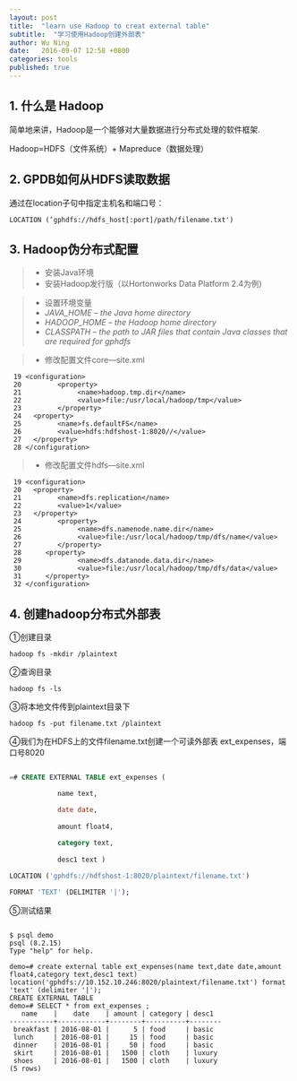 ```yaml
---
layout: post
title:  "learn use Hadoop to creat external table"
subtitle:  "学习使用Hadoop创建外部表"
author: Wu Ning
date:   2016-09-07 12:58 +0800
categories: tools
published: true
---
```


## 1. 什么是 Hadoop

简单地来讲，Hadoop是一个能够对大量数据进行分布式处理的软件框架.

Hadoop=HDFS（文件系统）+ Mapreduce（数据处理）

## 2. GPDB如何从HDFS读取数据

通过在location子句中指定主机名和端口号：

``` 
LOCATION (‘gphdfs://hdfs_host[:port]/path/filename.txt')
```

## 3. Hadoop伪分布式配置
>* 安装Java环境
>* 安装Hadoop发行版（以Hortonworks Data Platform 2.4为例)

>* 设置环境变量
>* *JAVA_HOME – the Java home directory*
>* *HADOOP_HOME – the Hadoop home directory*
>* *CLASSPATH  – the path to JAR files that contain Java classes that are required for gphdfs*

>* 修改配置文件core—site.xml

```
 19 <configuration>
 20         <property>
 21              <name>hadoop.tmp.dir</name>
 22              <value>file:/usr/local/hadoop/tmp</value>
 23         </property>
 24   <property>
 25         <name>fs.defaultFS</name>
 26         <value>hdfs:hdfshost-1:8020//</value>
 27   </property>
 28 </configuration>
```
>* 修改配置文件hdfs—site.xml

```
 19 <configuration>
 20   <property>
 21         <name>dfs.replication</name>
 22         <value>1</value>
 23   </property>
 24         <property>
 25              <name>dfs.namenode.name.dir</name>
 26              <value>file:/usr/local/hadoop/tmp/dfs/name</value>
 27         </property>
 28      <property>
 29              <name>dfs.datanode.data.dir</name>
 30              <value>file:/usr/local/hadoop/tmp/dfs/data</value>
 31      </property>
 32 </configuration>
```

## 4. 创建hadoop分布式外部表

①创建目录

```
hadoop fs -mkdir /plaintext
```

②查询目录

```
hadoop fs -ls
```

③将本地文件传到plaintext目录下
 
```
hadoop fs -put filename.txt /plaintext
```

④我们为在HDFS上的文件filename.txt创建一个可读外部表 ext_expenses，端口号8020 


```sql

=# CREATE EXTERNAL TABLE ext_expenses (

 			name text,

			date date,
			
			amount float4, 
			
			category text,
			
			desc1 text )

LOCATION ('gphdfs://hdfshost-1:8020/plaintext/filename.txt')

FORMAT 'TEXT' (DELIMITER '|');

```

⑤测试结果

```

$ psql demo
psql (8.2.15)
Type "help" for help.

demo=# create external table ext_expenses(name text,date date,amount float4,category text,desc1 text) location('gphdfs://10.152.10.246:8020/plaintext/filename.txt') format 'text' (delimiter '|');
CREATE EXTERNAL TABLE
demo=# SELECT * from ext_expenses ;
   name    |    date    | amount | category | desc1
-----------+------------+--------+----------+--------
 breakfast | 2016-08-01 |      5 | food     | basic
 lunch     | 2016-08-01 |     15 | food     | basic
 dinner    | 2016-08-01 |     50 | food     | basic
 skirt     | 2016-08-01 |   1500 | cloth    | luxury
 shoes     | 2016-08-01 |   1500 | cloth    | luxury
(5 rows)
   
```
